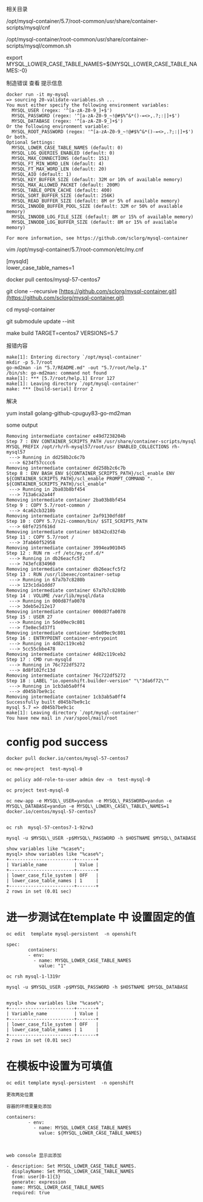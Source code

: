 相关目录

/opt/mysql-container/5.7/root-common/usr/share/container-scripts/mysql/cnf

/opt/mysql-container/root-common/usr/share/container-scripts/mysql/common.sh

export MYSQL\_LOWER\_CASE\_TABLE\_NAMES=${MYSQL\_LOWER\_CASE\_TABLE\_NAMES:-0}

制造错误 查看 提示信息

```
docker run -it my-mysql
=> sourcing 20-validate-variables.sh ...
You must either specify the following environment variables:
  MYSQL_USER (regex: '^[a-zA-Z0-9_]+$')
  MYSQL_PASSWORD (regex: '^[a-zA-Z0-9_~!@#$%^&*()-=<>,.?;:|]+$')
  MYSQL_DATABASE (regex: '^[a-zA-Z0-9_]+$')
Or the following environment variable:
  MYSQL_ROOT_PASSWORD (regex: '^[a-zA-Z0-9_~!@#$%^&*()-=<>,.?;:|]+$')
Or both.
Optional Settings:
  MYSQL_LOWER_CASE_TABLE_NAMES (default: 0)
  MYSQL_LOG_QUERIES_ENABLED (default: 0)
  MYSQL_MAX_CONNECTIONS (default: 151)
  MYSQL_FT_MIN_WORD_LEN (default: 4)
  MYSQL_FT_MAX_WORD_LEN (default: 20)
  MYSQL_AIO (default: 1)
  MYSQL_KEY_BUFFER_SIZE (default: 32M or 10% of available memory)
  MYSQL_MAX_ALLOWED_PACKET (default: 200M)
  MYSQL_TABLE_OPEN_CACHE (default: 400)
  MYSQL_SORT_BUFFER_SIZE (default: 256K)
  MYSQL_READ_BUFFER_SIZE (default: 8M or 5% of available memory)
  MYSQL_INNODB_BUFFER_POOL_SIZE (default: 32M or 50% of available memory)
  MYSQL_INNODB_LOG_FILE_SIZE (default: 8M or 15% of available memory)
  MYSQL_INNODB_LOG_BUFFER_SIZE (default: 8M or 15% of available memory)

For more information, see https://github.com/sclorg/mysql-container
```

vim /opt/mysql-container/5.7/root-common/etc/my.cnf

\[mysqld\]  
lower\_case\_table\_names=1

docker pull centos/mysql-57-centos7

git clone --recursive [https://github.com/sclorg/mysql-container.git](https://github.com/sclorg/mysql-container.git)

cd mysql-container

git submodule update --init

make build TARGET=centos7 VERSIONS=5.7

报错内容

    make[1]: Entering directory `/opt/mysql-container'
    mkdir -p 5.7/root
    go-md2man -in "5.7/README.md" -out "5.7/root/help.1"
    /bin/sh: go-md2man: command not found
    make[1]: *** [5.7/root/help.1] Error 127
    make[1]: Leaving directory `/opt/mysql-container'
    make: *** [build-serial] Error 2

解决

yum install golang-github-cpuguy83-go-md2man

some output

    Removing intermediate container e49d7238204b
    Step 7 : ENV CONTAINER_SCRIPTS_PATH /usr/share/container-scripts/mysql MYSQL_PREFIX /opt/rh/rh-mysql57/root/usr ENABLED_COLLECTIONS rh-mysql57
     ---> Running in dd258b2c6c7b
     ---> 6234f57cccc6
    Removing intermediate container dd258b2c6c7b
    Step 8 : ENV BASH_ENV ${CONTAINER_SCRIPTS_PATH}/scl_enable ENV ${CONTAINER_SCRIPTS_PATH}/scl_enable PROMPT_COMMAND ". ${CONTAINER_SCRIPTS_PATH}/scl_enable"
     ---> Running in 2ba03b8bf454
     ---> 713a6ca2a44f
    Removing intermediate container 2ba03b8bf454
    Step 9 : COPY 5.7/root-common /
     ---> 4ca62cb3210b
    Removing intermediate container 2af9130dfd8f
    Step 10 : COPY 5.7/s2i-common/bin/ $STI_SCRIPTS_PATH
     ---> 68fe725f616d
    Removing intermediate container b8342cd32f4b
    Step 11 : COPY 5.7/root /
     ---> 3fab60f52958
    Removing intermediate container 3994ea901045
    Step 12 : RUN rm -rf /etc/my.cnf.d/*
     ---> Running in db26eacfc5f2
     ---> 743efc834960
    Removing intermediate container db26eacfc5f2
    Step 13 : RUN /usr/libexec/container-setup
     ---> Running in 67a7b7c8280b
     ---> 123c1da1ddd7
    Removing intermediate container 67a7b7c8280b
    Step 14 : VOLUME /var/lib/mysql/data
     ---> Running in 000d87fa0078
     ---> 3deb5e212e17
    Removing intermediate container 000d87fa0078
    Step 15 : USER 27
     ---> Running in 5de09ec9c801
     ---> f3e8ec5d37f1
    Removing intermediate container 5de09ec9c801
    Step 16 : ENTRYPOINT container-entrypoint
     ---> Running in 4d82c119ceb2
     ---> 5cc55cbbe478
    Removing intermediate container 4d82c119ceb2
    Step 17 : CMD run-mysqld
     ---> Running in 76c722df5272
     ---> 8d8f102fc13d
    Removing intermediate container 76c722df5272
    Step 18 : LABEL "io.openshift.builder-version" "\"3da6f72\""
     ---> Running in 1cb3ab5a0ff4
     ---> d045b7be9c1c
    Removing intermediate container 1cb3ab5a0ff4
    Successfully built d045b7be9c1c
    mysql 5.7 => d045b7be9c1c
    make[1]: Leaving directory `/opt/mysql-container'
    You have new mail in /var/spool/mail/root



# config pod  success

```
docker pull docker.io/centos/mysql-57-centos7

oc new-project  test-mysql-0

oc policy add-role-to-user admin dev -n  test-mysql-0

oc project test-mysql-0

oc new-app -e MYSQL\_USER=yandun -e MYSQL\_PASSWORD=yandun -e MYSQL\_DATABASE=yandun -e MYSQL\_LOWER\_CASE\_TABLE\_NAMES=1 docker.io/centos/mysql-57-centos7


oc rsh  mysql-57-centos7-1-92rw3

mysql -u $MYSQL\_USER -p$MYSQL\_PASSWORD -h $HOSTNAME $MYSQL\_DATABASE

show variables like "%case%";
mysql> show variables like "%case%";
+------------------------+-------+
| Variable_name          | Value |
+------------------------+-------+
| lower_case_file_system | OFF   |
| lower_case_table_names | 1     |
+------------------------+-------+
2 rows in set (0.01 sec)

```



# 进一步测试在template 中 设置固定的值

```
oc edit  template mysql-persistent  -n openshift

spec:
        containers:
        - env:
          - name: MYSQL_LOWER_CASE_TABLE_NAMES
            value: "1"

oc rsh mysql-1-l319r

mysql -u $MYSQL_USER -p$MYSQL_PASSWORD -h $HOSTNAME $MYSQL_DATABASE


mysql> show variables like "%case%";
+------------------------+-------+
| Variable_name          | Value |
+------------------------+-------+
| lower_case_file_system | OFF   |
| lower_case_table_names | 1     |
+------------------------+-------+
2 rows in set (0.01 sec)

```




# 在模板中设置为可填值
```
oc edit template mysql-persistent  -n openshift

更改两处位置

容器的环境变量处添加

containers:
        - env:
          - name: MYSQL_LOWER_CASE_TABLE_NAMES
            value: ${MYSQL_LOWER_CASE_TABLE_NAMES}
            
            

web console 显示出添加

- description: Set MYSQL_LOWER_CASE_TABLE_NAMES.
  displayName: Set MYSQL_LOWER_CASE_TABLE_NAMES
  from: user[0-1]{3}
  generate: expression
  name: MYSQL_LOWER_CASE_TABLE_NAMES
  required: true                        
                                                                        



```




















